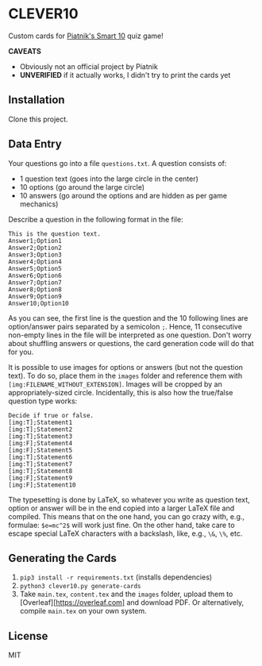 # CLEVER10

Custom cards for [Piatnik's Smart 10](https://www.piatnik.com/spiele/marken/smart-10/smart-10) quiz game!

**CAVEATS**

* Obviously not an official project by Piatnik
* **UNVERIFIED** if it actually works, I didn't try to print the cards yet

## Installation

Clone this project.

## Data Entry

Your questions go into a file `questions.txt`. A question consists of:

* 1 question text (goes into the large circle in the center)
* 10 options (go around the large circle)
* 10 answers (go around the options and are hidden as per game mechanics)

Describe a question in the following format in the file:

```
This is the question text.
Answer1;Option1
Answer2;Option2
Answer3;Option3
Answer4;Option4
Answer5;Option5
Answer6;Option6
Answer7;Option7
Answer8;Option8
Answer9;Option9
Answer10;Option10
```

As you can see, the first line is the question and the 10 following lines are option/answer pairs separated by a semicolon `;`. Hence, 11 consecutive non-empty lines in the file will be interpreted as one question. Don't worry about shuffling answers or questions, the card generation code will do that for you.

It is possible to use images for options or answers (but not the question text). To do so, place them in the `images` folder and reference them with `[img:FILENAME_WITHOUT_EXTENSION]`. Images will be cropped by an appropriately-sized circle. Incidentally, this is also how the true/false question type works:

```
Decide if true or false.
[img:T];Statement1
[img:T];Statement2
[img:T];Statement3
[img:F];Statement4
[img:F];Statement5
[img:T];Statement6
[img:T];Statement7
[img:T];Statement8
[img:F];Statement9
[img:F];Statement10
```

The typesetting is done by LaTeX, so whatever you write as question text, option or answer will be in the end copied into a larger LaTeX file and compiled. This means that on the one hand, you can go crazy with, e.g., formulae: `$e=mc^2$` will work just fine. On the other hand, take care to escape special LaTeX characters with a backslash, like, e.g., `\&`, `\%`, etc.


## Generating the Cards

1. `pip3 install -r requirements.txt` (installs dependencies)
2. `python3 clever10.py generate-cards`
3. Take `main.tex`, `content.tex` and the `images` folder, upload them to [Overleaf][https://overleaf.com] and download PDF. Or alternatively, compile `main.tex` on your own system.

## License

MIT

